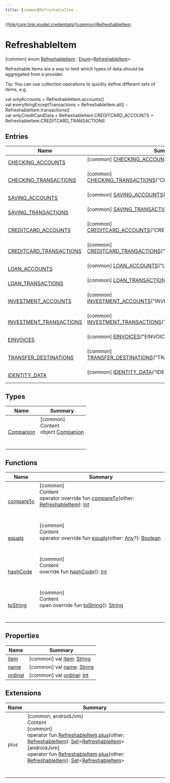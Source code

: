 ```yaml
---
title: [common]RefreshableItem -
---
```

//[link](../../index.md)/[com.tink.model.credentials](../index.md)/[[common]RefreshableItem](index.md)



# RefreshableItem  
 [common] enum [RefreshableItem](index.md) : [Enum](https://kotlinlang.org/api/latest/jvm/stdlib/kotlin/-enum/index.html)<[RefreshableItem](index.md)> 

Refreshable items are a way to limit which types of data should be aggregated from a provider.



Tip: You can use collection operations to quickly define different sets of items, e.g.

val onlyAccounts = RefreshableItem.accounts()  
val everythingExceptTransactions = RefreshableItem.all() - RefreshableItem.transactions()  
val onlyCreditCardData = RefreshableItem.CREDITCARD_ACCOUNTS + RefreshableItem.CREDITCARD_TRANSACTIONS   


## Entries  
  
|  Name|  Summary| 
|---|---|
| <a name="com.tink.model.credentials/RefreshableItem.CHECKING_ACCOUNTS///PointingToDeclaration/"></a>[CHECKING_ACCOUNTS](-c-h-e-c-k-i-n-g_-a-c-c-o-u-n-t-s/index.md)| <a name="com.tink.model.credentials/RefreshableItem.CHECKING_ACCOUNTS///PointingToDeclaration/"></a> [common] [CHECKING_ACCOUNTS](-c-h-e-c-k-i-n-g_-a-c-c-o-u-n-t-s/index.md)("CHECKING_ACCOUNTS")  <br>   <br>
| <a name="com.tink.model.credentials/RefreshableItem.CHECKING_TRANSACTIONS///PointingToDeclaration/"></a>[CHECKING_TRANSACTIONS](-c-h-e-c-k-i-n-g_-t-r-a-n-s-a-c-t-i-o-n-s/index.md)| <a name="com.tink.model.credentials/RefreshableItem.CHECKING_TRANSACTIONS///PointingToDeclaration/"></a> [common] [CHECKING_TRANSACTIONS](-c-h-e-c-k-i-n-g_-t-r-a-n-s-a-c-t-i-o-n-s/index.md)("CHECKING_TRANSACTIONS")  <br>   <br>
| <a name="com.tink.model.credentials/RefreshableItem.SAVING_ACCOUNTS///PointingToDeclaration/"></a>[SAVING_ACCOUNTS](-s-a-v-i-n-g_-a-c-c-o-u-n-t-s/index.md)| <a name="com.tink.model.credentials/RefreshableItem.SAVING_ACCOUNTS///PointingToDeclaration/"></a> [common] [SAVING_ACCOUNTS](-s-a-v-i-n-g_-a-c-c-o-u-n-t-s/index.md)("SAVING_ACCOUNTS")  <br>   <br>
| <a name="com.tink.model.credentials/RefreshableItem.SAVING_TRANSACTIONS///PointingToDeclaration/"></a>[SAVING_TRANSACTIONS](-s-a-v-i-n-g_-t-r-a-n-s-a-c-t-i-o-n-s/index.md)| <a name="com.tink.model.credentials/RefreshableItem.SAVING_TRANSACTIONS///PointingToDeclaration/"></a> [common] [SAVING_TRANSACTIONS](-s-a-v-i-n-g_-t-r-a-n-s-a-c-t-i-o-n-s/index.md)("SAVING_TRANSACTIONS")  <br>   <br>
| <a name="com.tink.model.credentials/RefreshableItem.CREDITCARD_ACCOUNTS///PointingToDeclaration/"></a>[CREDITCARD_ACCOUNTS](-c-r-e-d-i-t-c-a-r-d_-a-c-c-o-u-n-t-s/index.md)| <a name="com.tink.model.credentials/RefreshableItem.CREDITCARD_ACCOUNTS///PointingToDeclaration/"></a> [common] [CREDITCARD_ACCOUNTS](-c-r-e-d-i-t-c-a-r-d_-a-c-c-o-u-n-t-s/index.md)("CREDITCARD_ACCOUNTS")  <br>   <br>
| <a name="com.tink.model.credentials/RefreshableItem.CREDITCARD_TRANSACTIONS///PointingToDeclaration/"></a>[CREDITCARD_TRANSACTIONS](-c-r-e-d-i-t-c-a-r-d_-t-r-a-n-s-a-c-t-i-o-n-s/index.md)| <a name="com.tink.model.credentials/RefreshableItem.CREDITCARD_TRANSACTIONS///PointingToDeclaration/"></a> [common] [CREDITCARD_TRANSACTIONS](-c-r-e-d-i-t-c-a-r-d_-t-r-a-n-s-a-c-t-i-o-n-s/index.md)("CREDITCARD_TRANSACTIONS")  <br>   <br>
| <a name="com.tink.model.credentials/RefreshableItem.LOAN_ACCOUNTS///PointingToDeclaration/"></a>[LOAN_ACCOUNTS](-l-o-a-n_-a-c-c-o-u-n-t-s/index.md)| <a name="com.tink.model.credentials/RefreshableItem.LOAN_ACCOUNTS///PointingToDeclaration/"></a> [common] [LOAN_ACCOUNTS](-l-o-a-n_-a-c-c-o-u-n-t-s/index.md)("LOAN_ACCOUNTS")  <br>   <br>
| <a name="com.tink.model.credentials/RefreshableItem.LOAN_TRANSACTIONS///PointingToDeclaration/"></a>[LOAN_TRANSACTIONS](-l-o-a-n_-t-r-a-n-s-a-c-t-i-o-n-s/index.md)| <a name="com.tink.model.credentials/RefreshableItem.LOAN_TRANSACTIONS///PointingToDeclaration/"></a> [common] [LOAN_TRANSACTIONS](-l-o-a-n_-t-r-a-n-s-a-c-t-i-o-n-s/index.md)("LOAN_TRANSACTIONS")  <br>   <br>
| <a name="com.tink.model.credentials/RefreshableItem.INVESTMENT_ACCOUNTS///PointingToDeclaration/"></a>[INVESTMENT_ACCOUNTS](-i-n-v-e-s-t-m-e-n-t_-a-c-c-o-u-n-t-s/index.md)| <a name="com.tink.model.credentials/RefreshableItem.INVESTMENT_ACCOUNTS///PointingToDeclaration/"></a> [common] [INVESTMENT_ACCOUNTS](-i-n-v-e-s-t-m-e-n-t_-a-c-c-o-u-n-t-s/index.md)("INVESTMENT_ACCOUNTS")  <br>   <br>
| <a name="com.tink.model.credentials/RefreshableItem.INVESTMENT_TRANSACTIONS///PointingToDeclaration/"></a>[INVESTMENT_TRANSACTIONS](-i-n-v-e-s-t-m-e-n-t_-t-r-a-n-s-a-c-t-i-o-n-s/index.md)| <a name="com.tink.model.credentials/RefreshableItem.INVESTMENT_TRANSACTIONS///PointingToDeclaration/"></a> [common] [INVESTMENT_TRANSACTIONS](-i-n-v-e-s-t-m-e-n-t_-t-r-a-n-s-a-c-t-i-o-n-s/index.md)("INVESTMENT_TRANSACTIONS")  <br>   <br>
| <a name="com.tink.model.credentials/RefreshableItem.EINVOICES///PointingToDeclaration/"></a>[EINVOICES](-e-i-n-v-o-i-c-e-s/index.md)| <a name="com.tink.model.credentials/RefreshableItem.EINVOICES///PointingToDeclaration/"></a> [common] [EINVOICES](-e-i-n-v-o-i-c-e-s/index.md)("EINVOICES")  <br>   <br>
| <a name="com.tink.model.credentials/RefreshableItem.TRANSFER_DESTINATIONS///PointingToDeclaration/"></a>[TRANSFER_DESTINATIONS](-t-r-a-n-s-f-e-r_-d-e-s-t-i-n-a-t-i-o-n-s/index.md)| <a name="com.tink.model.credentials/RefreshableItem.TRANSFER_DESTINATIONS///PointingToDeclaration/"></a> [common] [TRANSFER_DESTINATIONS](-t-r-a-n-s-f-e-r_-d-e-s-t-i-n-a-t-i-o-n-s/index.md)("TRANSFER_DESTINATIONS")  <br>   <br>
| <a name="com.tink.model.credentials/RefreshableItem.IDENTITY_DATA///PointingToDeclaration/"></a>[IDENTITY_DATA](-i-d-e-n-t-i-t-y_-d-a-t-a/index.md)| <a name="com.tink.model.credentials/RefreshableItem.IDENTITY_DATA///PointingToDeclaration/"></a> [common] [IDENTITY_DATA](-i-d-e-n-t-i-t-y_-d-a-t-a/index.md)("IDENTITY_DATA")  <br>   <br>


## Types  
  
|  Name|  Summary| 
|---|---|
| <a name="com.tink.model.credentials/RefreshableItem.Companion///PointingToDeclaration/"></a>[Companion](-companion/index.md)| <a name="com.tink.model.credentials/RefreshableItem.Companion///PointingToDeclaration/"></a>[common]  <br>Content  <br>object [Companion](-companion/index.md)  <br><br><br>


## Functions  
  
|  Name|  Summary| 
|---|---|
| <a name="kotlin/Enum/compareTo/#com.tink.model.credentials.RefreshableItem/PointingToDeclaration/"></a>[compareTo](-i-d-e-n-t-i-t-y_-d-a-t-a/index.md#%5Bkotlin%2FEnum%2FcompareTo%2F%23com.tink.model.credentials.RefreshableItem%2FPointingToDeclaration%2F%5D%2FFunctions%2F1647702525)| <a name="kotlin/Enum/compareTo/#com.tink.model.credentials.RefreshableItem/PointingToDeclaration/"></a>[common]  <br>Content  <br>operator override fun [compareTo](-i-d-e-n-t-i-t-y_-d-a-t-a/index.md#%5Bkotlin%2FEnum%2FcompareTo%2F%23com.tink.model.credentials.RefreshableItem%2FPointingToDeclaration%2F%5D%2FFunctions%2F1647702525)(other: [RefreshableItem](index.md)): [Int](https://kotlinlang.org/api/latest/jvm/stdlib/kotlin/-int/index.html)  <br><br><br>
| <a name="kotlin/Enum/equals/#kotlin.Any?/PointingToDeclaration/"></a>[equals](../../com.tink.model.transfer/[common]-signable-operation/-type/-u-n-k-n-o-w-n/index.md#%5Bkotlin%2FEnum%2Fequals%2F%23kotlin.Any%3F%2FPointingToDeclaration%2F%5D%2FFunctions%2F1647702525)| <a name="kotlin/Enum/equals/#kotlin.Any?/PointingToDeclaration/"></a>[common]  <br>Content  <br>operator override fun [equals](../../com.tink.model.transfer/[common]-signable-operation/-type/-u-n-k-n-o-w-n/index.md#%5Bkotlin%2FEnum%2Fequals%2F%23kotlin.Any%3F%2FPointingToDeclaration%2F%5D%2FFunctions%2F1647702525)(other: [Any](https://kotlinlang.org/api/latest/jvm/stdlib/kotlin/-any/index.html)?): [Boolean](https://kotlinlang.org/api/latest/jvm/stdlib/kotlin/-boolean/index.html)  <br><br><br>
| <a name="kotlin/Enum/hashCode/#/PointingToDeclaration/"></a>[hashCode](../../com.tink.model.transfer/[common]-signable-operation/-type/-u-n-k-n-o-w-n/index.md#%5Bkotlin%2FEnum%2FhashCode%2F%23%2FPointingToDeclaration%2F%5D%2FFunctions%2F1647702525)| <a name="kotlin/Enum/hashCode/#/PointingToDeclaration/"></a>[common]  <br>Content  <br>override fun [hashCode](../../com.tink.model.transfer/[common]-signable-operation/-type/-u-n-k-n-o-w-n/index.md#%5Bkotlin%2FEnum%2FhashCode%2F%23%2FPointingToDeclaration%2F%5D%2FFunctions%2F1647702525)(): [Int](https://kotlinlang.org/api/latest/jvm/stdlib/kotlin/-int/index.html)  <br><br><br>
| <a name="kotlin/Enum/toString/#/PointingToDeclaration/"></a>[toString](../../com.tink.model.transfer/[common]-signable-operation/-type/-u-n-k-n-o-w-n/index.md#%5Bkotlin%2FEnum%2FtoString%2F%23%2FPointingToDeclaration%2F%5D%2FFunctions%2F1647702525)| <a name="kotlin/Enum/toString/#/PointingToDeclaration/"></a>[common]  <br>Content  <br>open override fun [toString](../../com.tink.model.transfer/[common]-signable-operation/-type/-u-n-k-n-o-w-n/index.md#%5Bkotlin%2FEnum%2FtoString%2F%23%2FPointingToDeclaration%2F%5D%2FFunctions%2F1647702525)(): [String](https://kotlinlang.org/api/latest/jvm/stdlib/kotlin/-string/index.html)  <br><br><br>


## Properties  
  
|  Name|  Summary| 
|---|---|
| <a name="com.tink.model.credentials/RefreshableItem/item/#/PointingToDeclaration/"></a>[item](item.md)| <a name="com.tink.model.credentials/RefreshableItem/item/#/PointingToDeclaration/"></a> [common] val [item](item.md): [String](https://kotlinlang.org/api/latest/jvm/stdlib/kotlin/-string/index.html)   <br>
| <a name="com.tink.model.credentials/RefreshableItem/name/#/PointingToDeclaration/"></a>[name](index.md#%5Bcom.tink.model.credentials%2FRefreshableItem%2Fname%2F%23%2FPointingToDeclaration%2F%5D%2FProperties%2F1647702525)| <a name="com.tink.model.credentials/RefreshableItem/name/#/PointingToDeclaration/"></a> [common] val [name](index.md#%5Bcom.tink.model.credentials%2FRefreshableItem%2Fname%2F%23%2FPointingToDeclaration%2F%5D%2FProperties%2F1647702525): [String](https://kotlinlang.org/api/latest/jvm/stdlib/kotlin/-string/index.html)   <br>
| <a name="com.tink.model.credentials/RefreshableItem/ordinal/#/PointingToDeclaration/"></a>[ordinal](index.md#%5Bcom.tink.model.credentials%2FRefreshableItem%2Fordinal%2F%23%2FPointingToDeclaration%2F%5D%2FProperties%2F1647702525)| <a name="com.tink.model.credentials/RefreshableItem/ordinal/#/PointingToDeclaration/"></a> [common] val [ordinal](index.md#%5Bcom.tink.model.credentials%2FRefreshableItem%2Fordinal%2F%23%2FPointingToDeclaration%2F%5D%2FProperties%2F1647702525): [Int](https://kotlinlang.org/api/latest/jvm/stdlib/kotlin/-int/index.html)   <br>


## Extensions  
  
|  Name|  Summary| 
|---|---|
| <a name="com.tink.model.credentials//plus/com.tink.model.credentials.RefreshableItem#com.tink.model.credentials.RefreshableItem/PointingToDeclaration/"></a>plus| <a name="com.tink.model.credentials//plus/com.tink.model.credentials.RefreshableItem#com.tink.model.credentials.RefreshableItem/PointingToDeclaration/"></a>[common, androidJvm]  <br>Content  <br>[common]  <br>operator fun [RefreshableItem](index.md).[plus](../[common]plus.md)(other: [RefreshableItem](index.md)): [Set](https://kotlinlang.org/api/latest/jvm/stdlib/kotlin.collections/-set/index.html)<[RefreshableItem](index.md)>  <br>[androidJvm]  <br>operator fun [RefreshableItem](../[android-jvm]-refreshable-item/index.md).[plus](../[android-jvm]plus.md)(other: [RefreshableItem](../[android-jvm]-refreshable-item/index.md)): [Set](https://kotlinlang.org/api/latest/jvm/stdlib/kotlin.collections/-set/index.html)<[RefreshableItem](../[android-jvm]-refreshable-item/index.md)>  <br><br><br>

